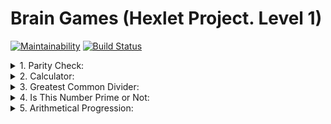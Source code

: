 # Brain Games (Hexlet Project. Level 1)

[![Maintainability](https://api.codeclimate.com/v1/badges/a99a88d28ad37a79dbf6/maintainability)](https://codeclimate.com/github/codeclimate/codeclimate/maintainability) [![Build Status](https://travis-ci.org/cxkorol/frontend-project-lvl1.svg?branch=master)](https://travis-ci.org/cxkorol/frontend-project-lvl1)

<details>
    <summary>1. Parity Check:</summary> 
    <br>
    <a href="https://asciinema.org/a/oeeRboKmQG2T51feauu4QWsKB" target="_blank"><img src="https://asciinema.org/a/oeeRboKmQG2T51feauu4QWsKB.svg" /></a>
</details>

<details>
    <summary>2. Calculator: </summary>
    <br>
    <a href="https://asciinema.org/a/262177" target="_blank"><img src="https://asciinema.org/a/262177.svg" /></a>
</details>

<details>
    <summary>3. Greatest Common Divider: </summary>
    <br>
    <a href="https://asciinema.org/a/262183" target="_blank"><img src="https://asciinema.org/a/262183.svg" /></a>
</details>

<details>
    <summary>4. Is This Number Prime or Not:</summary>
    <br>
    <a href="https://asciinema.org/a/brNmyhUeblva2ovLDVYfYRV77" target="_blank"><img src="https://asciinema.org/a/brNmyhUeblva2ovLDVYfYRV77.svg" /></a>
</details>

<details>
    <summary>5. Arithmetical Progression:</summary>
    <br>
    <a href="https://asciinema.org/a/oeeRboKmQG2T51feauu4QWsKB" target="_blank"><img src="https://asciinema.org/a/oeeRboKmQG2T51feauu4QWsKB.svg" /></a>
</details>